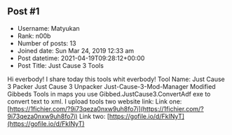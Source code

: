 ## Post #1
- Username: Matyukan
- Rank: n00b
- Number of posts: 13
- Joined date: Sun Mar 24, 2019 12:33 am
- Post datetime: 2021-04-19T09:28:12+00:00
- Post Title: Just Cause 3 Tools

Hi everbody!
I share today this tools whit everbody! 
Tool Name:
Just Cause 3 Packer
Just Cause 3 Unpacker
Just-Cause-3-Mod-Manager
Modified Gibbeds Tools in maps you use Gibbed.JustCause3.ConvertAdf exe to convert text to xml.
I upload tools two website link:
Link one: [https://1fichier.com/?9i73qeza0nxw9uh8fo7i](https://1fichier.com/?9i73qeza0nxw9uh8fo7i)
Link two:  [https://gofile.io/d/FkINyT](https://gofile.io/d/FkINyT)
